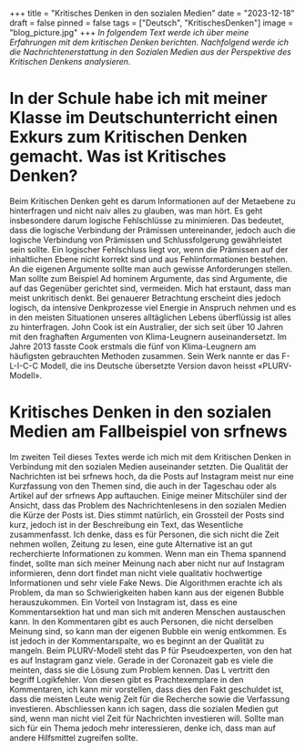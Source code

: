 +++
title = "Kritisches Denken in den sozialen Medien"
date = "2023-12-18"
draft = false
pinned = false
tags = ["Deutsch", "KritischesDenken"]
image = "blog_picture.jpg"
+++
*In folgendem Text werde ich über meine Erfahrungen mit dem kritischen Denken berichten. Nachfolgend werde ich die Nachrichtenerstattung in den Sozialen Medien aus der Perspektive des Kritischen Denkens analysieren.*

# In der Schule habe ich mit meiner Klasse im Deutschunterricht einen Exkurs zum Kritischen Denken gemacht. Was ist Kritisches Denken?

Beim Kritischen Denken geht es darum Informationen auf der Metaebene zu hinterfragen und nicht naiv alles zu glauben, was man hört. Es geht insbesondere darum logische Fehlschlüsse zu minimieren. Das bedeutet, dass die logische Verbindung der Prämissen untereinander, jedoch auch die logische Verbindung von Prämissen und Schlussfolgerung gewährleistet sein sollte. Ein logischer Fehlschluss liegt vor, wenn die Prämissen auf der inhaltlichen Ebene nicht korrekt sind und aus Fehlinformationen bestehen. An die eigenen Argumente sollte man auch gewisse Anforderungen stellen. Man sollte zum Beispiel Ad hominem Argumente, das sind Argumente, die auf das Gegenüber gerichtet sind, vermeiden. 
Mich hat erstaunt, dass man meist unkritisch denkt. Bei genauerer Betrachtung erscheint dies jedoch logisch, da intensive Denkprozesse viel Energie in Anspruch nehmen und es in den meisten Situationen unseres alltäglichen Lebens überflüssig ist alles zu hinterfragen.
John Cook ist ein Australier, der sich seit über 10 Jahren mit den fraghaften Argumenten von Klima-Leugnern auseinandersetzt. Im Jahre 2013 fasste Cook erstmals die fünf von Klima-Leugnern am häufigsten gebrauchten Methoden zusammen. Sein Werk nannte er das F-L-I-C-C Modell, die ins Deutsche übersetzte Version davon heisst «PLURV-Modell».

# Kritisches Denken in den sozialen Medien am Fallbeispiel von srfnews

Im zweiten Teil dieses Textes werde ich mich mit dem Kritischen Denken in Verbindung mit den sozialen Medien auseinander setzten. Die Qualität der Nachrichten ist bei srfnews hoch, da die Posts auf Instagram meist nur eine Kurzfassung von den Themen sind, die auch in der Tageschau oder als Artikel auf der srfnews App auftauchen. Einige meiner Mitschüler sind der Ansicht, dass das Problem des Nachrichtenlesens in den sozialen Medien die Kürze der Posts ist. Dies stimmt natürlich, ein Grossteil der Posts sind kurz, jedoch ist in der Beschreibung ein Text, das Wesentliche zusammenfasst. Ich denke, dass es für Personen, die sich nicht die Zeit nehmen wollen, Zeitung zu lesen, eine gute Alternative ist an gut recherchierte Informationen zu kommen. Wenn man ein Thema spannend findet, sollte man sich meiner Meinung nach aber nicht nur auf Instagram informieren, denn dort findet man nicht viele qualitativ hochwertige Informationen und sehr viele Fake News. Die Algorithmen erachte ich als Problem, da man so Schwierigkeiten haben kann aus der eigenen Bubble herauszukommen. Ein Vorteil von Instagram ist, dass es eine Kommentarsektion hat und man sich mit anderen Menschen austauschen kann. In den Kommentaren gibt es auch Personen, die nicht derselben Meinung sind, so kann man der eigenen Bubble ein wenig entkommen. Es ist jedoch in der Kommentarspalte, wo es beginnt an der Qualität zu mangeln. Beim PLURV-Modell steht das P für Pseudoexperten, von den hat es auf Instagram ganz viele. Gerade in der Coronazeit gab es viele die meinten, dass sie die Lösung zum Problem kennen. Das L vertritt den begriff Logikfehler. Von diesen gibt es Prachtexemplare in den Kommentaren, ich kann mir vorstellen, dass dies den Fakt geschuldet ist, dass die meisten Leute wenig Zeit für die Recherche sowie die Verfassung investieren. 
Abschliessen kann ich sagen, dass die sozialen Medien gut sind, wenn man nicht viel Zeit für Nachrichten investieren will. Sollte man sich für ein Thema jedoch mehr interessieren, denke ich, dass man auf andere Hilfsmittel zugreifen sollte.